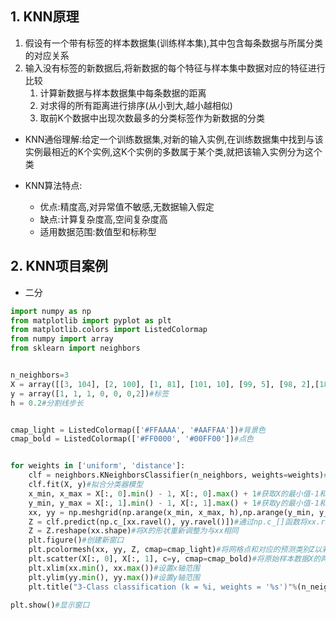 ## 1. KNN原理

1. 假设有一个带有标签的样本数据集(训练样本集),其中包含每条数据与所属分类的对应关系
2. 输入没有标签的新数据后,将新数据的每个特征与样本集中数据对应的特征进行比较
    1. 计算新数据与样本数据集中每条数据的距离
    2. 对求得的所有距离进行排序(从小到大,越小越相似)
    3. 取前K个数据中出现次数最多的分类标签作为新数据的分类

* KNN通俗理解:给定一个训练数据集,对新的输入实例,在训练数据集中找到与该实例最相近的K个实例,这K个实例的多数属于某个类,就把该输入实例分为这个类

* KNN算法特点:
    * 优点:精度高,对异常值不敏感,无数据输入假定
    * 缺点:计算复杂度高,空间复杂度高
    * 适用数据范围:数值型和标称型

## 2. KNN项目案例

* 二分

```Python
import numpy as np
from matplotlib import pyplot as plt
from matplotlib.colors import ListedColormap
from numpy import array
from sklearn import neighbors


n_neighbors=3
X = array([[3, 104], [2, 100], [1, 81], [101, 10], [99, 5], [98, 2],[18,90]])#属性
y = array([1, 1, 1, 0, 0, 0,2])#标签
h = 0.2#分割线步长


cmap_light = ListedColormap(['#FFAAAA', '#AAFFAA'])#背景色
cmap_bold = ListedColormap(['#FF0000', '#00FF00'])#点色


for weights in ['uniform', 'distance']:
    clf = neighbors.KNeighborsClassifier(n_neighbors, weights=weights)#创建KNeighborsClassifier分类器对象
    clf.fit(X, y)#拟合分类器模型
    x_min, x_max = X[:, 0].min() - 1, X[:, 0].max() + 1#获取X的最小值-1和最大值+1
    y_min, y_max = X[:, 1].min() - 1, X[:, 1].max() + 1#获取y的最小值-1和最大值+1
    xx, yy = np.meshgrid(np.arange(x_min, x_max, h),np.arange(y_min, y_max, h))#生成网格点坐标矩阵xx和yy
    Z = clf.predict(np.c_[xx.ravel(), yy.ravel()])#通过np.c_[]函数将xx.ravel()和yy.ravel()展平后的坐标合并为一个二维数组作为输入,得到预测值Z
    Z = Z.reshape(xx.shape)#将X的形状重新调整为与xx相同
    plt.figure()#创建新窗口
    plt.pcolormesh(xx, yy, Z, cmap=cmap_light)#将网格点和对应的预测类别Z以彩色区域的形式绘制出来,使用cmap_light指定颜色映射
    plt.scatter(X[:, 0], X[:, 1], c=y, cmap=cmap_bold)#将原始样本数据X的两个特征绘制为散点图,根据y着色,使用camp_bold指定颜色映射
    plt.xlim(xx.min(), xx.max())#设置x轴范围
    plt.ylim(yy.min(), yy.max())#设置y轴范围
    plt.title("3-Class classification (k = %i, weights = '%s')"%(n_neighbors, weights))#设置图形标题

plt.show()#显示窗口
```

